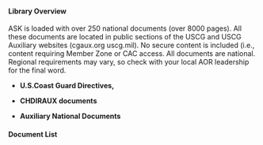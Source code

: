 
 #### Library Overview
 ASK is loaded with over 250 national documents (over 8000 pages). All these documents are located in public sections of the USCG and USCG Auxiliary websites (cgaux.org uscg.mil). No secure content is included (i.e., content requiring Member Zone or CAC access. All documents are national. Regional requirements may vary, so check with your local AOR leadership for the final word. 

- **U.S.Coast Guard Directives,**  

- **CHDIRAUX documents**  

- **Auxiliary National Documents** 

#### Document List